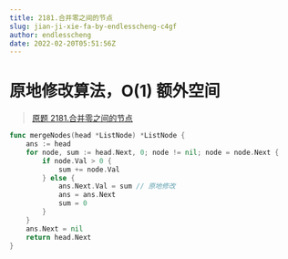 ```yaml
---
title: 2181.合并零之间的节点
slug: jian-ji-xie-fa-by-endlesscheng-c4gf
author: endlesscheng
date: 2022-02-20T05:51:56Z
---
```

# 原地修改算法，O(1) 额外空间
 
> [原题 2181.合并零之间的节点](https://leetcode.cn/problems/merge-nodes-in-between-zeros)
```go
func mergeNodes(head *ListNode) *ListNode {
	ans := head
	for node, sum := head.Next, 0; node != nil; node = node.Next {
		if node.Val > 0 {
			sum += node.Val
		} else {
			ans.Next.Val = sum // 原地修改
			ans = ans.Next
			sum = 0
		}
	}
	ans.Next = nil
	return head.Next
}
```
